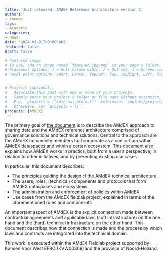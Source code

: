 ```yaml
---
title: 'Just released: AMdEX Reference Architecture version 1'
authors:
- thomas
tags:
- Academic
categories:
- News
date: "2024-02-01T00:00:00Z"
featured: false
draft: false

# Featured image
# To use, add an image named `featured.jpg/png` to your page's folder.
# Placement options: 1 = Full column width, 2 = Out-set, 3 = Screen-width
# Focal point options: Smart, Center, TopLeft, Top, TopRight, Left, Right, BottomLeft, Bottom, BottomRight


# Projects (optional).
#   Associate this post with one or more of your projects.
#   Simply enter your project's folder or file name without extension.
#   E.g. `projects = ["internal-project"]` references `content/project/deep-learning/index.md`.
#   Otherwise, set `projects = []`.
projects: [AMDEX]
---
```



<p>
The primary goal of <a href="https://zenodo.org/records/10565916">the document</a> is to describe the AMdEX approach to sharing data and the AMdEX reference architecture comprised of governance solutions and technical solutions. Central to the approach are the AMdEX community members that cooperate as a consortium within AMdEX dataspaces and within a certain ecosystem. This document also explains how AMdEX works in practice, both from a user’s perspective, in relation to other initiatives, and by presenting existing use cases.
</p>

<p>
In particular, this document describes:
<ul>
 <li>The principles guiding the design of the AMdEX technical architecture</li>
 <li>The users, roles, (technical) components and protocols that form AMdEX dataspaces and ecosystems</li>
 <li>The administration and enforcement of policies within AMdEX</li> 
 <li>Use cases from the AMdEX fieldlab project, explained in terms of the aforementioned roles and components
 </li>
</ul>
</p>

<p>
An important aspect of AMdEX is the explicit connection made between contractual agreements and applicable laws (soft infrastructure) on the one hand and the (hard) technical infrastructure on the other hand. This document describes how that connection is made and the process by which laws and contracts are integrated into the technical domain.
</p>
<p>
This work is executed within the AMdEX Fieldlab project supported by Kansen Voor West EFRO (KVW00309) and the province of Noord-Holland.
</p>


